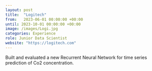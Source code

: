 ```yaml
---
layout: post
title:  "Logitech"
from:   2023-06-01 00:00:00 +00:00
until: 2023-10-01 00:00:00 +00:00
image: /images/Logi.jpg
categories: Experience
role: Junior Data Scientist
website: "https://logitech.com"
---
```

Built and evaluated a new Recurrent Neural Network for time series prediction of Co2 concentration.